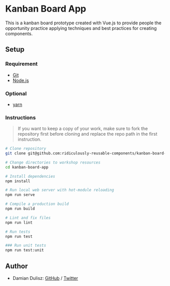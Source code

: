 # Kanban Board App

This is a kanban board prototype created with Vue.js to provide people the opportunity practice applying techniques and best practices for creating components.

## Setup

### Requirement

- [Git](https://git-scm.com/)
- [Node.js](https://nodejs.org/)

### Optional

- [yarn](https://yarnpkg.com/)

### Instructions

> If you want to keep a copy of your work, make sure to fork the repository first before cloning and replace the repo path in the first instruction.

```bash
# Clone repository
git clone git@github.com:ridiculously-reusable-components/kanban-board-app.git

# Change directories to workshop resources
cd kanban-board-app

# Install dependencies
npm install

# Run local web server with hot-module reloading
npm run serve

# Compile a production build
npm run build

# Lint and fix files
npm run lint

# Run tests
npm run test

### Run unit tests
npm run test:unit
```

## Author

- Damian Dulisz: [GitHub](https://www.github.com/shentao) / [Twitter](https://twitter.com/DamianDulisz)
